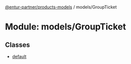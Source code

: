 [@entur-partner/products-models](../README.md) / models/GroupTicket

# Module: models/GroupTicket

## Classes

- [default](../classes/models_GroupTicket.default.md)
